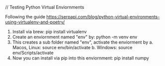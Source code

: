 // Testing Python Virtual Enviornments

Following the guide https://serpapi.com/blog/python-virtual-environments-using-virtualenv-and-poetry/

1. Install via brew: pip install virtualenv
2. Create an enviornment named "env" by: python -m venv env 
3. This creates a sub folder named "env", activate the enviorment by
    a. Macos, Linux:    source env/bin/activate
    b. Windows:         source env/Scripts/activate
4. Now you can install via pip into this enviornment: pip install numpy
